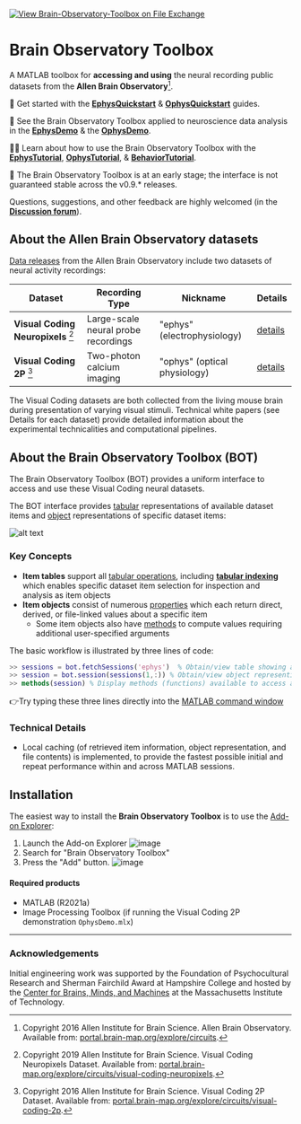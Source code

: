 [![View Brain-Observatory-Toolbox on File Exchange](https://www.mathworks.com/matlabcentral/images/matlab-file-exchange.svg)](https://www.mathworks.com/matlabcentral/fileexchange/90900-brain-observatory-toolbox)

# Brain Observatory Toolbox
A MATLAB toolbox for **accessing and using** the neural recording public datasets from the **Allen Brain Observatory**[^1]. 

:rocket: Get started with the [**EphysQuickstart**](https://viewer.mathworks.com/?viewer=live_code&url=https%3A%2F%2Fwww.mathworks.com%2Fmatlabcentral%2Fmlc-downloads%2Fdownloads%2F85a3255c-4ff5-42ef-9c10-b441318b4322%2F12bc63aa-aa55-48cc-8877-ea73b37dea59%2Ffiles%2FEphysQuickstart.mlx&embed=web) & [**OphysQuickstart**](https://viewer.mathworks.com/?viewer=live_code&url=https%3A%2F%2Fwww.mathworks.com%2Fmatlabcentral%2Fmlc-downloads%2Fdownloads%2F85a3255c-4ff5-42ef-9c10-b441318b4322%2F12bc63aa-aa55-48cc-8877-ea73b37dea59%2Ffiles%2FOphysQuickstart.mlx&embed=web) guides.

:microscope: See the Brain Observatory Toolbox applied to neuroscience data analysis in the [**EphysDemo**](https://viewer.mathworks.com/?viewer=live_code&url=https%3A%2F%2Fwww.mathworks.com%2Fmatlabcentral%2Fmlc-downloads%2Fdownloads%2F85a3255c-4ff5-42ef-9c10-b441318b4322%2F12bc63aa-aa55-48cc-8877-ea73b37dea59%2Ffiles%2Fdemos%2FEphysDemo.mlx&embed=web) & the [**OphysDemo**](https://viewer.mathworks.com/?viewer=live_code&url=https%3A%2F%2Fwww.mathworks.com%2Fmatlabcentral%2Fmlc-downloads%2Fdownloads%2F85a3255c-4ff5-42ef-9c10-b441318b4322%2F12bc63aa-aa55-48cc-8877-ea73b37dea59%2Ffiles%2Fdemos%2FOphysDemo.mlx&embed=web).

:woman_teacher: Learn about how to use the Brain Observatory Toolbox with the [**EphysTutorial**](https://viewer.mathworks.com/?viewer=live_code&url=https%3A%2F%2Fwww.mathworks.com%2Fmatlabcentral%2Fmlc-downloads%2Fdownloads%2F85a3255c-4ff5-42ef-9c10-b441318b4322%2F12bc63aa-aa55-48cc-8877-ea73b37dea59%2Ffiles%2Ftutorials%2FEphysTutorial.mlx&embed=web), [**OphysTutorial**](https://viewer.mathworks.com/?viewer=live_code&url=https%3A%2F%2Fwww.mathworks.com%2Fmatlabcentral%2Fmlc-downloads%2Fdownloads%2F85a3255c-4ff5-42ef-9c10-b441318b4322%2F12bc63aa-aa55-48cc-8877-ea73b37dea59%2Ffiles%2Ftutorials%2FOphysTutorial.mlx&embed=web), & [**BehaviorTutorial**](https://viewer.mathworks.com/?viewer=live_code&url=https%3A%2F%2Fwww.mathworks.com%2Fmatlabcentral%2Fmlc-downloads%2Fdownloads%2F85a3255c-4ff5-42ef-9c10-b441318b4322%2F12bc63aa-aa55-48cc-8877-ea73b37dea59%2Ffiles%2Ftutorials%2FBehaviorTutorial.mlx&embed=web).

:construction: The Brain Observatory Toolbox is at an early stage; the interface is not guaranteed stable across the v0.9.* releases. 

Questions, suggestions, and other feedback are highly welcomed (in the **[Discussion forum](https://github.com/emeyers/Brain-Observatory-Toolbox/discussions/118)**).

## About the Allen Brain Observatory datasets
[Data releases](https://portal.brain-map.org/latest-data-release) from the Allen Brain Observatory include two datasets of neural activity recordings: 

| Dataset | Recording Type | Nickname | Details |
| --- | --- | --- | --- |
| **Visual Coding Neuropixels** [^2] | Large-scale neural probe recordings | "ephys" (electrophysiology) | [details](https://portal.brain-map.org/explore/circuits/visual-coding-neuropixels) |
| **Visual Coding 2P** [^3] | Two-photon calcium imaging | "ophys" (optical physiology) | [details](http://portal.brain-map.org/explore/circuits/visual-coding-2p) |

The Visual Coding datasets are both collected from the living mouse brain during presentation of varying visual stimuli. Technical white papers (see Details for each dataset) provide detailed information about the experimental technicalities and computational pipelines. 

## About the Brain Observatory Toolbox (BOT) 
 
The Brain Observatory Toolbox (BOT) provides a uniform interface to access and use these Visual Coding neural datasets. 

The BOT interface provides [tabular](https://www.mathworks.com/help/matlab/matlab_prog/access-data-in-a-table.html) representations of available dataset items and [object](https://www.mathworks.com/help/matlab/matlab_oop/operations-with-objects.html) representations of specific dataset items: 

![alt text](https://github.com/emeyers/Brain-Observatory-Toolbox/blob/backend/BOTDataSchematic.png?raw=true)

### Key Concepts
* **Item tables** support all [tabular operations](https://www.mathworks.com/help/matlab/tables.html), including [**tabular indexing**](https://www.mathworks.com/help/matlab/matlab_prog/access-data-in-a-table.html) which enables specific dataset item selection for inspection and analysis as item objects
* **Item objects** consist of numerous [properties](https://www.mathworks.com/help/matlab/properties-storing-data-and-state.html) which each return direct, derived, or file-linked values about a specific item
  * Some item objects also have [methods](https://www.mathworks.com/help/matlab/methods-defining-operations.html?s_tid=CRUX_lftnav) to compute values requiring additional user-specified arguments 

The basic workflow is illustrated by three lines of code: 
```matlab
>> sessions = bot.fetchSessions('ephys')  % Obtain/view table showing available ephys session items
>> session = bot.session(sessions(1,:)) % Obtain/view object representing first available session item
>> methods(session) % Display methods (functions) available to access additional session item values
```
👉Try typing these three lines directly into the [MATLAB command window](https://www.mathworks.com/help/matlab/ref/commandwindow.html#:~:text=The%20Command%20Window%20is%20always,as%20the%20Editor%2C%20type%20commandwindow%20)

### Technical Details
* Local caching (of retrieved item information, object representation, and file contents) is implemented, to provide the fastest possible initial and repeat performance within and across MATLAB sessions.

## Installation

The easiest way to install the **Brain Observatory Toolbox** is to use the [Add-on Explorer](https://www.mathworks.com/products/matlab/add-on-explorer.html): 
1. Launch the Add-on Explorer ![image](https://user-images.githubusercontent.com/23032671/188336991-77ba49f1-d70d-4111-a265-3f9ba284bb8d.png)
2. Search for "Brain Observatory Toolbox"
3. Press the "Add" button. ![image](https://user-images.githubusercontent.com/23032671/188337089-9f9c75ea-0a4d-4049-915b-6209459ec5ae.png)


#### Required products
* MATLAB (R2021a)
* Image Processing Toolbox (if running the Visual Coding 2P demonstration `OphysDemo.mlx`)

----
### Acknowledgements 

Initial engineering work was supported by the Foundation of Psychocultural Research and Sherman Fairchild Award at Hampshire College and hosted by the [Center for Brains, Minds, and Machines](https://cbmm.mit.edu/) at the Massachusetts Institute of Technology. 


[^1]: Copyright 2016 Allen Institute for Brain Science. Allen Brain Observatory. Available from: [portal.brain-map.org/explore/circuits](http://portal.brain-map.org/explore/circuits).

[^2]: Copyright 2019 Allen Institute for Brain Science. Visual Coding Neuropixels Dataset. Available from: [portal.brain-map.org/explore/circuits/visual-coding-neuropixels](https://portal.brain-map.org/explore/circuits/visual-coding-neuropixels).

[^3]: Copyright 2016 Allen Institute for Brain Science. Visual Coding 2P Dataset. Available from: [portal.brain-map.org/explore/circuits/visual-coding-2p](http://portal.brain-map.org/explore/circuits/visual-coding-2p).

